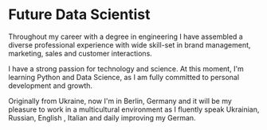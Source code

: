 # Future Data Scientist
Throughout my career with a degree in engineering I have assembled a diverse professional experience with wide skill-set in brand management, marketing, sales and customer interactions.

I have a strong passion for technology and science. At this moment, I'm learning Python and Data Science, as I am fully committed to personal development and growth.

Originally from Ukraine, now I'm in Berlin, Germany and it will be my pleasure to work in a multicultural environment as I fluently speak Ukrainian, Russian, English , Italian and daily improving my German.
